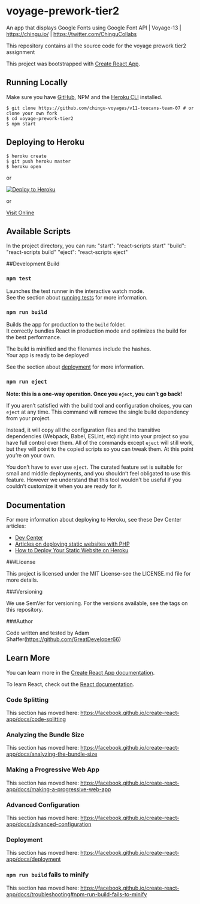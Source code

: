 # voyage-prework-tier2
An app that displays Google Fonts using Google Font API | Voyage-13 | https://chingu.io/ | https://twitter.com/ChinguCollabs

This repository contains all the source code for the voyage prework tier2 assignment

This project was bootstrapped with [Create React App](https://github.com/facebook/create-react-app).

## Running Locally

Make sure you have [GitHub](https://github.com), NPM and the [Heroku CLI](https://cli.heroku.com/) installed.

```
$ git clone https://github.com/chingu-voyages/v11-toucans-team-07 # or clone your own fork
$ cd voyage-prework-tier2
$ npm start
```

## Deploying to Heroku

```
$ heroku create
$ git push heroku master
$ heroku open
```
or

[![Deploy to Heroku](https://www.herokucdn.com/deploy/button.png)](https://heroku.com/deploy)

or

[Visit Online](https://voyage-prework-tier2.herokuapp.com/)

## Available Scripts

In the project directory, you can run: 
"start": "react-scripts start"
"build": "react-scripts build"
"eject": "react-scripts eject"

##Development Build

### `npm test`

Launches the test runner in the interactive watch mode.<br />
See the section about [running tests](https://facebook.github.io/create-react-app/docs/running-tests) for more information.

### `npm run build`

Builds the app for production to the `build` folder.<br />
It correctly bundles React in production mode and optimizes the build for the best performance.

The build is minified and the filenames include the hashes.<br />
Your app is ready to be deployed!

See the section about [deployment](https://facebook.github.io/create-react-app/docs/deployment) for more information.

### `npm run eject`

**Note: this is a one-way operation. Once you `eject`, you can’t go back!**

If you aren’t satisfied with the build tool and configuration choices, you can `eject` at any time. This command will remove the single build dependency from your project.

Instead, it will copy all the configuration files and the transitive dependencies (Webpack, Babel, ESLint, etc) right into your project so you have full control over them. All of the commands except `eject` will still work, but they will point to the copied scripts so you can tweak them. At this point you’re on your own.

You don’t have to ever use `eject`. The curated feature set is suitable for small and middle deployments, and you shouldn’t feel obligated to use this feature. However we understand that this tool wouldn’t be useful if you couldn’t customize it when you are ready for it.

## Documentation

For more information about deploying to Heroku, see these Dev Center articles:

- [Dev Center](https://devcenter.heroku.com)
- [Articles on deploying static websites with PHP](https://devcenter.heroku.com/categories/php-support)
- [How to Deploy Your Static Website on Heroku](https://medium.com/@adityaniloi/how-to-deploy-a-static-website-to-heroku-49d55e07cb94)

###License

This project is licensed under the MIT License-see the LICENSE.md file for more details.

###Versioning

We use SemVer for versioning. For the versions available, see the tags on this repository.

###Author

Code written and tested by Adam Shaffer(https://github.com/GreatDeveloper66)

## Learn More

You can learn more in the [Create React App documentation](https://facebook.github.io/create-react-app/docs/getting-started).

To learn React, check out the [React documentation](https://reactjs.org/).

### Code Splitting

This section has moved here: https://facebook.github.io/create-react-app/docs/code-splitting

### Analyzing the Bundle Size

This section has moved here: https://facebook.github.io/create-react-app/docs/analyzing-the-bundle-size

### Making a Progressive Web App

This section has moved here: https://facebook.github.io/create-react-app/docs/making-a-progressive-web-app

### Advanced Configuration

This section has moved here: https://facebook.github.io/create-react-app/docs/advanced-configuration

### Deployment

This section has moved here: https://facebook.github.io/create-react-app/docs/deployment

### `npm run build` fails to minify

This section has moved here: https://facebook.github.io/create-react-app/docs/troubleshooting#npm-run-build-fails-to-minify
